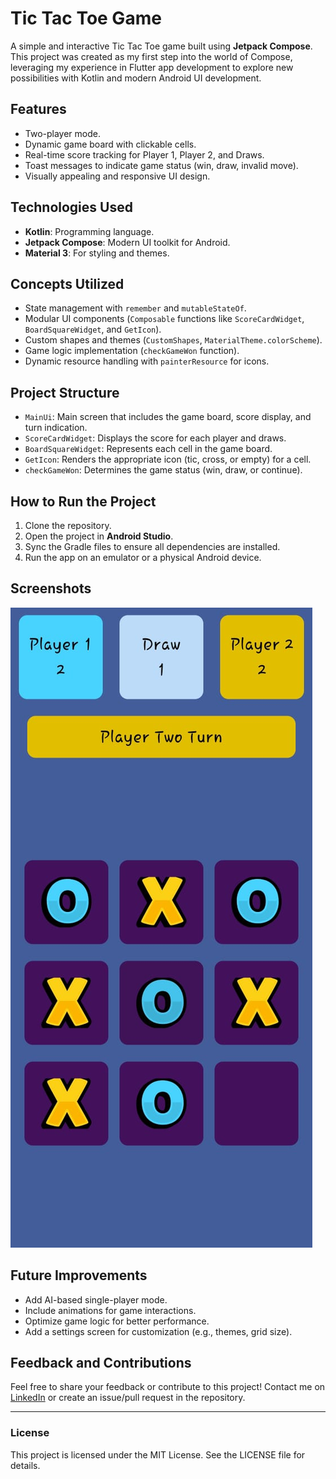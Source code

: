 # Tic Tac Toe Game

A simple and interactive Tic Tac Toe game built using **Jetpack Compose**. This project was created as my first step into the world of Compose, leveraging my experience in Flutter app development to explore new possibilities with Kotlin and modern Android UI development.

## Features
- Two-player mode.
- Dynamic game board with clickable cells.
- Real-time score tracking for Player 1, Player 2, and Draws.
- Toast messages to indicate game status (win, draw, invalid move).
- Visually appealing and responsive UI design.

## Technologies Used
- **Kotlin**: Programming language.
- **Jetpack Compose**: Modern UI toolkit for Android.
- **Material 3**: For styling and themes.

## Concepts Utilized
- State management with `remember` and `mutableStateOf`.
- Modular UI components (`Composable` functions like `ScoreCardWidget`, `BoardSquareWidget`, and `GetIcon`).
- Custom shapes and themes (`CustomShapes`, `MaterialTheme.colorScheme`).
- Game logic implementation (`checkGameWon` function).
- Dynamic resource handling with `painterResource` for icons.

## Project Structure
- `MainUi`: Main screen that includes the game board, score display, and turn indication.
- `ScoreCardWidget`: Displays the score for each player and draws.
- `BoardSquareWidget`: Represents each cell in the game board.
- `GetIcon`: Renders the appropriate icon (tic, cross, or empty) for a cell.
- `checkGameWon`: Determines the game status (win, draw, or continue).

## How to Run the Project
1. Clone the repository.
2. Open the project in **Android Studio**.
3. Sync the Gradle files to ensure all dependencies are installed.
4. Run the app on an emulator or a physical Android device.

## Screenshots
![Screenshot 1](screenshots/tic_tac_ss.jpeg)

## Future Improvements
- Add AI-based single-player mode.
- Include animations for game interactions.
- Optimize game logic for better performance.
- Add a settings screen for customization (e.g., themes, grid size).

## Feedback and Contributions
Feel free to share your feedback or contribute to this project! Contact me on [LinkedIn](https://www.linkedin.com) or create an issue/pull request in the repository.

---

### License
This project is licensed under the MIT License. See the LICENSE file for details.
